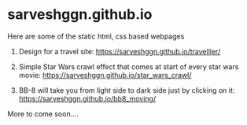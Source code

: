 # sarveshggn.github.io

Here are some of the static html, css based webpages

1) Design for a travel site: https://sarveshggn.github.io/travelller/

2) Simple Star Wars crawl effect that comes at start of every star wars movie: https://sarveshggn.github.io/star_wars_crawl/

3) BB-8 will take you from light side to dark side just by clicking on it: https://sarveshggn.github.io/bb8_moving/

More to come soon....
